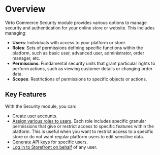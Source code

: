 ﻿# Overview

Virto Commerce Security module provides various options to manage security and authentication for your online store or website. This includes managing:

* **Users**: Individuals with access to your platform or store.
* **Roles**: Sets of permissions defining specific functions within the platform, such as basic user, advanced user, administrator, order manager, etc.
* **Permissions**: Fundamental security units that grant particular rights to perform actions, such as viewing customer details or changing order data.
* **Scopes**: Restrictions of permissions to specific objects or actions.

## Key Features

With the Security module, you can:

* [Create user accounts](managing-users.md#create-new-user).
* [Assign various roles to users](managing-users.md). Each role includes specific granular permissions that give or restrict access to specific features within the platform. This is useful when you want to restrict access to a specific store or do not want regular platform users to edit sensitive data.
* [Generate API keys](api-key.md) for specific users.
* [Log in to Storefront on behalf](login-on-behalf.md) of any user.
